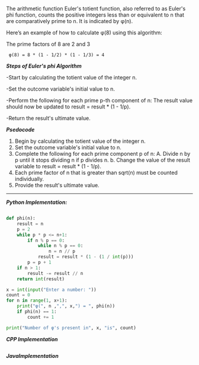 
The arithmetic function Euler's totient function, also referred to as Euler's phi function, counts the positive integers less than or equivalent to n that are comparatively prime to n. It is indicated by φ(n).

Here’s an example of how to calculate φ(8) using this algorithm:

The prime factors of 8 are 2 and 3

     φ(8) = 8 * (1 - 1/2) * (1 - 1/3) = 4



***Steps of Euler's phi Algorithm***


-Start by calculating the totient value of the integer n.

-Set the outcome variable's initial value to n.

-Perform the following for each prime p-th component of n: The result value should now be updated to result = result * (1 - 1/p).

-Return the result's ultimate value.


***Psedocode***


1. Begin by calculating the totient value of the integer n.
2. Set the outcome variable's initial value to n.
3. Complete the following for each prime component p of n:
    A. Divide n by p until it stops dividing n if p divides n.
    b. Change the value of the result variable to result = result * (1 - 1/p).
4. Each prime factor of n that is greater than sqrt(n) must be counted individually.
5. Provide the result's ultimate value.


<hr>

***Python Implementation:***

```python

def phi(n):
    result = n
    p = 2
    while p * p <= n+1:
        if n % p == 0:
            while n % p == 0:
                n = n // p
            result = result * (1 - (1 / int(p)))
        p = p + 1
    if n > 1:
        result -= result // n
    return int(result)

x = int(input("Enter a number: "))
count = 0
for n in range(1, x+1):
    print("φ(", n ,",", x,") = ", phi(n))
    if phi(n) == 1:
        count += 1

print("Number of φ's present in", x, "is", count)


```

***CPP Implementation***

```cpp


```

***JavaImplementation***
```java



```

